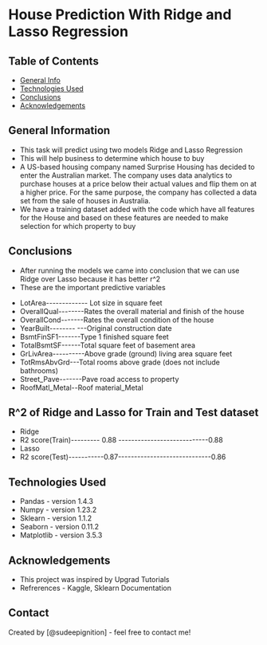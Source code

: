 # House Prediction With Ridge and Lasso Regression

## Table of Contents
* [General Info](#general-information)
* [Technologies Used](#technologies-used)
* [Conclusions](#conclusions)
* [Acknowledgements](#acknowledgements)

<!-- You can include any other section that is pertinent to your problem -->

## General Information
- This task will predict using two models Ridge and Lasso Regression
- This will help business to determine which house to buy
- A US-based housing company named Surprise Housing has decided to enter the Australian market. The company uses data analytics to purchase houses at a price below their actual values and flip them on at a higher price. For the same purpose, the company has collected a data set from the sale of houses in Australia.
- We have a training dataset added with the code which have all features for the House and based on these features are needed to make selection for which property to buy

<!-- You don't have to answer all the questions - just the ones relevant to your project. -->

## Conclusions
- After running the models we came into conclusion that we can use Ridge over Lasso because it has better r^2
- These are the important predictive variables
* LotArea------------- Lot size in square feet
* OverallQual--------Rates the overall material and finish of the house
* OverallCond-------Rates the overall condition of the house
* YearBuilt-------- ---Original construction date
* BsmtFinSF1-------Type 1 finished square feet
* TotalBsmtSF------Total square feet of basement area
* GrLivArea----------Above grade (ground) living area square feet
* TotRmsAbvGrd---Total rooms above grade (does not include bathrooms)
* Street_Pave-------Pave road access to property
* RoofMatl_Metal--Roof material_Metal

## R^2 of Ridge and Lasso for Train and Test dataset
- Ridge
- R2 score(Train)--------- 0.88 ----------------------------0.88
- Lasso
- R2 score(Test)-----------0.87-----------------------------0.86

<!-- You don't have to answer all the questions - just the ones relevant to your project. -->


## Technologies Used
- Pandas - version 1.4.3
- Numpy - version 1.23.2
- Sklearn - version 1.1.2
- Seaborn - version 0.11.2
- Matplotlib - version 3.5.3

<!-- As the libraries versions keep on changing, it is recommended to mention the version of library used in this project -->

## Acknowledgements
- This project was inspired by Upgrad Tutorials
- Refrerences - Kaggle, Sklearn Documentation

## Contact
Created by [@sudeepignition] - feel free to contact me!
